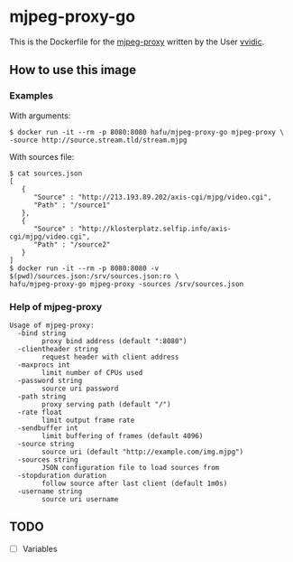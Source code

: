 # mjpeg-proxy-go

This is the Dockerfile for the [mjpeg-proxy](https://github.com/vvidic/mjpeg-proxy)
written by the User [vvidic](https://github.com/vvidic).

## How to use this image

### Examples

With arguments:

```shell
$ docker run -it --rm -p 8080:8080 hafu/mjpeg-proxy-go mjpeg-proxy \
-source http://source.stream.tld/stream.mjpg
```

With sources file:

```shell
$ cat sources.json
[
   {
      "Source" : "http://213.193.89.202/axis-cgi/mjpg/video.cgi",
      "Path" : "/source1"
   },
   {
      "Source" : "http://klosterplatz.selfip.info/axis-cgi/mjpg/video.cgi",
      "Path" : "/source2"
   }
]
$ docker run -it --rm -p 8080:8080 -v $(pwd)/sources.json:/srv/sources.json:ro \
hafu/mjpeg-proxy-go mjpeg-proxy -sources /srv/sources.json 
```

### Help of mjpeg-proxy

```text
Usage of mjpeg-proxy:
  -bind string
        proxy bind address (default ":8080")
  -clientheader string
        request header with client address
  -maxprocs int
        limit number of CPUs used
  -password string
        source uri password
  -path string
        proxy serving path (default "/")
  -rate float
        limit output frame rate
  -sendbuffer int
        limit buffering of frames (default 4096)
  -source string
        source uri (default "http://example.com/img.mjpg")
  -sources string
        JSON configuration file to load sources from
  -stopduration duration
        follow source after last client (default 1m0s)
  -username string
        source uri username
```

## TODO
- [ ] Variables